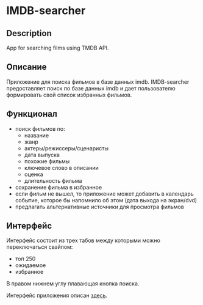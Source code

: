 # IMDB-searcher

## Description

App for searching films using TMDB API.


## Описание

Приложение для поиска фильмов в базе данных imdb.
IMDB-searcher предоставляет поиск по базе данных imdb и дает пользователю формировать свой список избранных фильмов.

## Функционал

  * поиск фильмов по:
      * название
      * жанр
      * актеры/режиссеры/сценаристы
      * дата выпуска
      * похожие фильмы
      * ключевое слово в описании
      * оценка
      * длительность фильма
  * сохранение фильма в избранное
  * если фильм не вышел, то приложение может добавить в календарь событие, которое бы напомнило об этом (дата выхода на экран/dvd)
  * предлагать альтернативные источники для просмотра фильмов

## Интерфейс

Интерфейс состоит из трех табов между которыми можно переключаться свайпом:

  * топ 250
  * ожидаемое
  * избранное
  
В правом нижнем углу плавающая кнопка поиска.

Интерфейс приложения описан [здесь](https://github.com/remfils/IMDB-searcher/blob/master/doc/interface.md).
